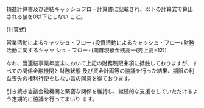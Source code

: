 損益計算書及び連結キャッシュフロー計算書に記載され、以下の計算式で算出される値を0以下としない こと。

(計算式)

営業活動によるキャッシュ・フロー+投資活動によるキャッシュ・フロー+財務活動に関するキャッ シュ・フロー+(期首現預金残高一(売上高÷12))

なお、当連結事業年度末において上記の財務制限条項に抵触しておりますが、すべての関係金融機関と財務状態 及び資金計画等の協議を行った結果、期限の利益喪失の権利行使をしない旨の同意を得ております。

引き続き当該金融機関と緊密な関係を維持し、継続的な支援をしていただけるよう定期的に協議を行ってまいり ます。